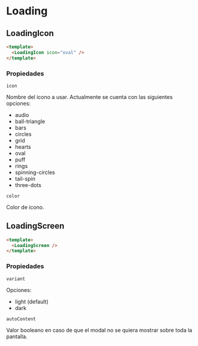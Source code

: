 # Loading
## LoadingIcon

```html
<template>
  <LoadingIcon icon="oval" />
</template>
```

### Propiedades

```icon```

Nombre del icono a usar. Actualmente se cuenta con las siguientes opciones: 
- audio
- ball-triangle
- bars
- circles
- grid
- hearts
- oval
- puff
- rings
- spinning-circles
- tail-spin
- three-dots

```color```

Color de icono.

## LoadingScreen

```html
<template>
  <LoadingScreen />
</template>
```

### Propiedades

```variant```

Opciones:

- light (default)
- dark

```autoContent```

Valor booleano en caso de que el modal no se quiera mostrar sobre toda la pantalla.